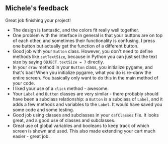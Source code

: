 Michele's feedback
---

Great job finishing your project! 

* The design is fantastic, and the colors fit really well together. 
* One problem with the interface in general is that your buttons are on top of each other, and sometimes their functionality is confusing. I press one button but actually get the function of a different button. 
* Good job with your `Button` class. However, you don't need to define methods like `setTextSize`, because in Python you can just set the text size by saying `OBJECT.textSize = 7` directly. 
* In your `draw` method in your `Button` class, you initialize pygame, and that's bad! When you initialize pygame, what you do is re-darw the entire screen. You basically only want to do this in the main method of your code. 
* I liked your use of a `click` method - awesome. 
* Your `Label` and `Button` classes are very similar - there probably should have been a subclass relationship: a `Button` is a subclass of `Label`, and it adds a few methods and variables to the `Label`. It would have saved you some code and some testing. 
* Good job using classes and subclasses in your `dafClasses` file. It looks great, and a good use of classes and subclasses. 
* Great use of global variables and booleans to keep track of which screen is shown and used. This also made extending your cart much easier - great job. 